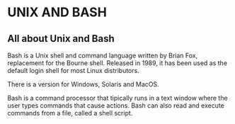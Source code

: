 # UNIX AND BASH

## All about Unix and Bash

Bash is a Unix shell and command language written by Brian Fox, replacement for the Bourne shell. Released in 1989, it has been used as the default login shell for most Linux distributors.

There is a version for Windows, Solaris and MacOS.

Bash is a command processor that tipically runs in a text window where the user types commands that cause actions. Bash can also read and execute commands from a file, called a shell script.


